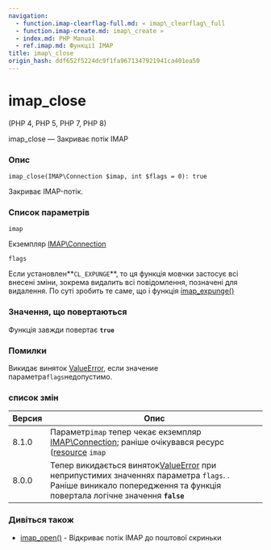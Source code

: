 ```yaml
---
navigation:
  - function.imap-clearflag-full.md: « imap\_clearflag\_full
  - function.imap-create.md: imap\_create »
  - index.md: PHP Manual
  - ref.imap.md: Функції IMAP
title: imap\_close
origin_hash: ddf652f5224dc9f1fa9671347921941ca401ea50
---
```

# imap\_close

(PHP 4, PHP 5, PHP 7, PHP 8)

imap\_close — Закриває потік IMAP

### Опис

```methodsynopsis
imap_close(IMAP\Connection $imap, int $flags = 0): true
```

Закриває IMAP-потік.

### Список параметрів

`imap`

Екземпляр [IMAP\\Connection](class.imap-connection.md)

`flags`

Если установлен\*\*`CL_EXPUNGE`\*\*, то ця функція мовчки застосує всі внесені зміни, зокрема видалить всі повідомлення, позначені для видалення. По суті зробить те саме, що і функція [imap\_expunge()](function.imap-expunge.md)

### Значення, що повертаються

Функція завжди повертає **`true`**

### Помилки

Викидає виняток [ValueError](class.valueerror.md), если значение параметра`flags`недопустимо.

### список змін

| Версия | Опис |
| --- | --- |
| 8.1.0 | Параметр`imap` тепер чекає екземпляр [IMAP\\Connection](class.imap-connection.md); раніше очікувався ресурс ([resource](language.types.resource.md) `imap` |
| 8.0.0 | Тепер викидається виняток[ValueError](class.valueerror.md) при неприпустимих значеннях параметра `flags`. . Раніше виникало попередження та функція повертала логічне значення **`false`** |

### Дивіться також

-   [imap\_open()](function.imap-open.md) \- Відкриває потік IMAP до поштової скриньки
